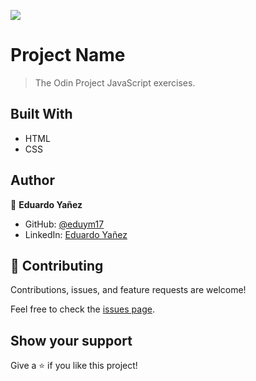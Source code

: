 ![](https://img.shields.io/badge/TheOdinProject-yellow)

# Project Name

> The Odin Project JavaScript exercises.


## Built With

- HTML
- CSS

## Author

👤 **Eduardo Yañez**

- GitHub: [@eduym17](https://github.com/eduym17)
- LinkedIn: [Eduardo Yañez](https://www.linkedin.com/in/eduardoym/)

## 🤝 Contributing

Contributions, issues, and feature requests are welcome!

Feel free to check the [issues page](../../issues/).

## Show your support

Give a ⭐️ if you like this project!
